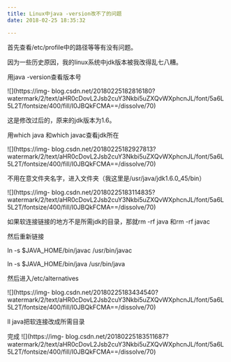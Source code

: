 ```yaml
---
title: Linux中java -version改不了的问题
date: 2018-02-25 18:35:32

---
```

首先查看/etc/profile中的路径等等有没有问题。

因为一些历史原因，我的linux系统中jdk版本被我改得乱七八糟。

用java -version查看版本号

![](https://img-
blog.csdn.net/20180225182816180?watermark/2/text/aHR0cDovL2Jsb2cuY3Nkbi5uZXQvWXphcnJL/font/5a6L5L2T/fontsize/400/fill/I0JBQkFCMA==/dissolve/70)

这是修改过后的，原来的jdk版本为1.6。

用which java 和which javac查看jdk所在

![](https://img-
blog.csdn.net/20180225182927813?watermark/2/text/aHR0cDovL2Jsb2cuY3Nkbi5uZXQvWXphcnJL/font/5a6L5L2T/fontsize/400/fill/I0JBQkFCMA==/dissolve/70)

不用在意文件夹名字，进入文件夹（我这里是/usr/java/jdk1.6.0_45/bin）

![](https://img-
blog.csdn.net/20180225183114835?watermark/2/text/aHR0cDovL2Jsb2cuY3Nkbi5uZXQvWXphcnJL/font/5a6L5L2T/fontsize/400/fill/I0JBQkFCMA==/dissolve/70)

如果软连接链接的地方不是所需jdk的目录，那就rm -rf java 和rm -rf javac

然后重新链接

ln -s $JAVA_HOME/bin/javac /usr/bin/javac

ln -s $JAVA_HOME/bin/java /usr/bin/java

然后进入/etc/alternatives

![](https://img-
blog.csdn.net/20180225183434540?watermark/2/text/aHR0cDovL2Jsb2cuY3Nkbi5uZXQvWXphcnJL/font/5a6L5L2T/fontsize/400/fill/I0JBQkFCMA==/dissolve/70)

ll java把软连接改成所需目录



完成 ![](https://img-
blog.csdn.net/20180225183511687?watermark/2/text/aHR0cDovL2Jsb2cuY3Nkbi5uZXQvWXphcnJL/font/5a6L5L2T/fontsize/400/fill/I0JBQkFCMA==/dissolve/70)

